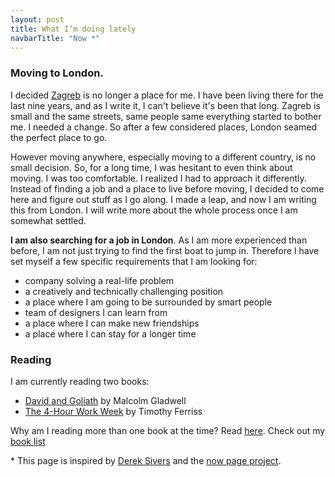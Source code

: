 ```yaml
---
layout: post
title: What I’m doing lately
navbarTitle: "Now *"
---
```


### Moving to London.
I decided [Zagreb](https://www.google.com/search?q=zagreb) is no longer a place for me. I have been living there for the last nine years, and as I write it, I can't believe it's been that long. Zagreb is small and the same streets, same people same everything started to bother me. I needed a change. So after a few considered places, London seamed the perfect place to go.

However moving anywhere, especially moving to a different country, is no small decision. So, for a long time, I was hesitant to even think about moving. I was too comfortable. I realized I had to approach it differently. Instead of finding a job and a place to live before moving, I decided to come here and figure out stuff as I go along. I made a leap, and now I am writing this from London. I will write more about the whole process once I am somewhat settled.

<b>I am also searching for a job in London</b>. As I am more experienced than before, I am not just trying to find the first boat to jump in. Therefore I have set myself a few specific requirements that I am looking for:
- company solving a real-life problem
- a creatively and technically challenging position
- a place where I am going to be surrounded by smart people
- team of designers I can learn from
- a place where I can make new friendships
- a place where I can stay for a longer time <!-- - [Here is why](/freelancing-is-not-for-everyone) -->

### Reading
I am currently reading two books:
- [David and Goliath](https://www.gladwellbooks.com/titles/malcolm-gladwell/david-and-goliath/9780316204361/) by Malcolm Gladwell
- [The 4-Hour Work Week](https://www.amazon.com/4-Hour-Workweek-Escape-Live-Anywhere/dp/0307465357/?tag=offsitoftimfe-20) by Timothy Ferriss

Why am I reading more than one book at the time? Read [here](/how-I-learned-to-read). Check out my [book list](/book-list)

<!-- I have also started a few more, but they stayed with a friend of mine. There was no more space in my bags to London. Why am I reading more than one book at the time? Read [here](/how-I-learned-to-read). -->

<span class="info">* This page is inspired by [Derek Sivers](https://sivers.org/) and the [now page project](https://nownownow.com/about).</span>

<script>
import simg from '@/theme/components/simg.vue'
export default {
  components: {
    simg
  }
}
</script>
<style lang="stylus">
</style> 
